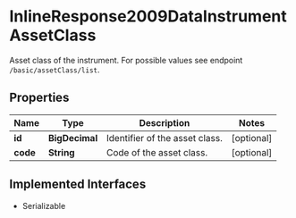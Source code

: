 

# InlineResponse2009DataInstrumentAssetClass

Asset class of the instrument. For possible values see endpoint `/basic/assetClass/list`.

## Properties

Name | Type | Description | Notes
------------ | ------------- | ------------- | -------------
**id** | **BigDecimal** | Identifier of the asset class. |  [optional]
**code** | **String** | Code of the asset class. |  [optional]


## Implemented Interfaces

* Serializable



